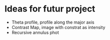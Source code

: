 # Ideas for futur project

* Theta profile, profile along the major axis
* Contrast Map, image with constrat as intensity
* Recursive annulus phot
